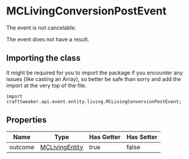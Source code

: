 # MCLivingConversionPostEvent

The event is not cancelable.

The event does not have a result.

## Importing the class

It might be required for you to import the package if you encounter any issues (like casting an Array), so better be safe than sorry and add the import at the very top of the file.
```zenscript
import crafttweaker.api.event.entity.living.MCLivingConversionPostEvent;
```


## Properties

| Name | Type | Has Getter | Has Setter |
|------|------|------------|------------|
| outcome | [MCLivingEntity](/vanilla/api/entity/MCLivingEntity) | true | false |

